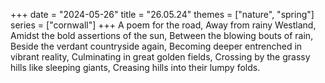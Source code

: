 +++
date = "2024-05-26"
title = "26.05.24"
themes = ["nature", "spring"]
series = ["cornwall"]
+++
A poem for the road,
Away from rainy Westland,
Amidst the bold assertions of the sun,
Between the blowing bouts of rain,
Beside the verdant countryside again,
Becoming deeper entrenched in vibrant reality,
Culminating in great golden fields,
Crossing by the grassy hills like sleeping giants,
Creasing hills into their lumpy folds.
